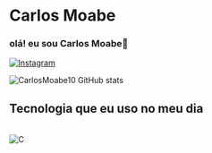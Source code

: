 # Carlos Moabe

### olá! eu sou Carlos Moabe👋

[![Instagram](https://img.shields.io/badge/Instagram-E4405F?style=for-the-badge&logo=instagram&logoColor=white)](https://instagram.com/__carllos_11?igshid=OGQ5ZDc2ODk2ZA==)

![CarlosMoabe10 GitHub stats](https://github-readme-stats.vercel.app/api?username=CarlosMoabe10&show_icons=true&theme=radical)

## Tecnologia que eu uso no meu dia

<div style ="display: inline_block">
<br/>
<img aling="center" alt="C"
src="https://img.shields.io/badge/C-00599C?style=for-the-badge&logo=c&logoColor=white"/>
</div>
